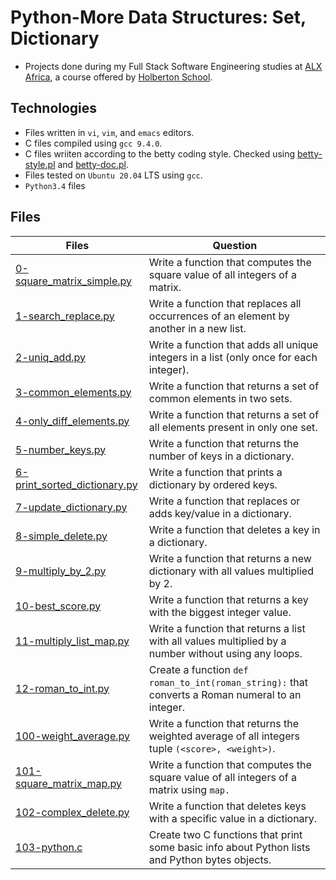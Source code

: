# Python-More Data Structures: Set, Dictionary

- Projects done during my Full Stack Software Engineering studies at [ALX Africa](https://www.alxafrica.com/software-engineering-2022/), a course offered by [Holberton School](https://www.holbertonschool.com/).

## Technologies

- Files written in ```vi```, ```vim```, and ```emacs``` editors. 
- C files compiled using ```gcc 9.4.0```.
- C files wriiten according to the betty coding style. Checked using [betty-style.pl](https://github.com/holbertonschool/Betty/blob/master/betty-style.pl) and [betty-doc.pl](https://github.com/holbertonschool/Betty/blob/master/betty-doc.pl).
- Files tested on ```Ubuntu 20.04``` LTS using ```gcc```.
- ```Python3.4``` files 

## Files

| Files  | Question |
| ---  | --- |
|[0-square_matrix_simple.py](0-square_matrix_simple.py)|Write a function that computes the square value of all integers of a matrix.|
|[1-search_replace.py](1-search_replace.py)|Write a function that replaces all occurrences of an element by another in a new list.|
|[2-uniq_add.py](2-uniq_add.py)|Write a function that adds all unique integers in a list (only once for each integer).|
|[3-common_elements.py](3-common_elements.py)|Write a function that returns a set of common elements in two sets.|
|[4-only_diff_elements.py](4-only_diff_elements.py)|Write a function that returns a set of all elements present in only one set.|
|[5-number_keys.py](5-number_keys.py)|Write a function that returns the number of keys in a dictionary.|
|[6-print_sorted_dictionary.py](6-print_sorted_dictionary.py)|Write a function that prints a dictionary by ordered keys.|
|[7-update_dictionary.py](7-update_dictionary.py)|Write a function that replaces or adds key/value in a dictionary.|
|[8-simple_delete.py](8-simple_delete.py)|Write a function that deletes a key in a dictionary.|
|[9-multiply_by_2.py](9-multiply_by_2.py)|Write a function that returns a new dictionary with all values multiplied by 2.|
|[10-best_score.py](10-best_score.py)|Write a function that returns a key with the biggest integer value.|
|[11-multiply_list_map.py](11-multiply_list_map.py)|Write a function that returns a list with all values multiplied by a number without using any loops.|
|[12-roman_to_int.py](12-roman_to_int.py)|Create a function ```def roman_to_int(roman_string):``` that converts a Roman numeral to an integer.|
|[100-weight_average.py](100-weight_average.py)|Write a function that returns the weighted average of all integers tuple ```(<score>, <weight>)```.|
|[101-square_matrix_map.py](101-square_matrix_map.py)|Write a function that computes the square value of all integers of a matrix using ```map.```|
|[102-complex_delete.py](102-complex_delete.py)| Write a function that deletes keys with a specific value in a dictionary.|
|[103-python.c](103-python.c)|Create two C functions that print some basic info about Python lists and Python bytes objects.|

